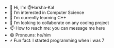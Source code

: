 - 👋 Hi, I’m @Harsha-Kal
- 👀 I’m interested in Computer Science
- 🌱 I’m currently learning C++
- 💞️ I’m looking to collaborate on any coding project
- 📫 How to reach me: you can message me here
- 😄 Pronouns: he/him
- ⚡ Fun fact: I started programming when i was 7


<!---
Harsha-Kal/Harsha-Kal is a ✨ special ✨ repository because its `README.md` (this file) appears on your GitHub profile.
You can click the Preview link to take a look at your changes.
--->
